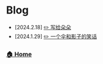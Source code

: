 # Blog

- [2024.2.18] [✏️ 写给朵朵](./b240218_2.md)
- [2024.1.29] [✏️ 一个伞和影子的笑话](./b240218_1.md)






### [🏠 Home](../README.md)